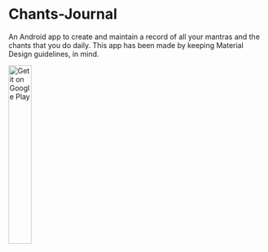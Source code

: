 # Chants-Journal
An Android app to create and maintain a record of all your mantras and the chants that you do daily.
This app has been made by keeping Material Design guidelines, in mind.

<a href='https://play.google.com/store/apps/details?id=com.atritripathi.chantsjournal&hl=en&pcampaignid=MKT-Other-global-all-co-prtnr-py-PartBadge-Mar2515-1'><img alt='Get it on Google Play' src='https://play.google.com/intl/en_us/badges/images/generic/en_badge_web_generic.png' width=30% height=30%/></a>

